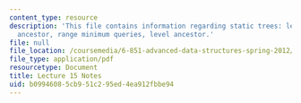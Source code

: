 ```yaml
---
content_type: resource
description: 'This file contains information regarding static trees: least common
  ancestor, range minimum queries, level ancestor.'
file: null
file_location: /coursemedia/6-851-advanced-data-structures-spring-2012/b09946085cb951c295ed4ea912fbbe94_MIT6_851S12_Lec15.pdf
file_type: application/pdf
resourcetype: Document
title: Lecture 15 Notes
uid: b0994608-5cb9-51c2-95ed-4ea912fbbe94
---
```

